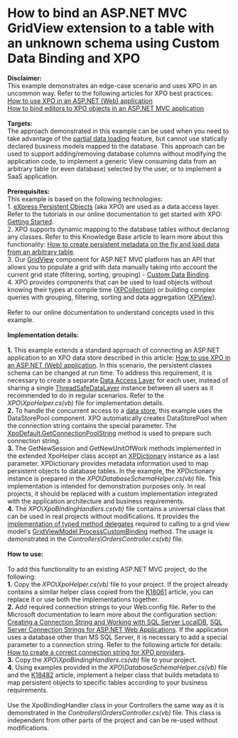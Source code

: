# How to bind an ASP.NET MVC GridView extension to a table with an unknown schema using Custom Data Binding and XPO


<strong>Disclaimer:</strong><br>This example demonstrates an edge-case scenario and uses XPO in an uncommon way. Refer to the following articles for XPO best practices:<br><a href="https://www.devexpress.com/Support/Center/p/K18061">How to use XPO in an ASP.NET (Web) application</a><br><a href="https://www.devexpress.com/Support/Center/p/K18525">How to bind editors to XPO objects in an ASP.NET MVC application</a><br><br><strong>Targets:</strong><br>The approach demonstrated in this example can be used when you need to take advantage of the <a href="https://documentation.devexpress.com/AspNet/14760/ASP-NET-MVC-Extensions/Grid-View/Concepts/Binding-to-Data/Binding-to-Large-Data-Database-Server-Mode">partial data loading</a> feature, but cannot use statically declared business models mapped to the database. This approach can be used to support adding/removing database columns without modifying the application code, to implement a generic View consuming data from an arbitrary table (or even database) selected by the user, or to implement a SaaS application.<br><br><strong>Prerequisites:</strong><br>This example is based on the following technologies:<br>1. <a href="https://documentation.devexpress.com/CoreLibraries/1998/DevExpress-ORM-Tool">eXpress Persistent Objects</a> (aka XPO) are used as a data access layer. Refer to the tutorials in our online documentation to get started with XPO: <a href="https://documentation.devexpress.com/CoreLibraries/2263/DevExpress-ORM-Tool/Getting-Started">Getting Started</a>.<br>2. XPO supports dynamic mapping to the database tables without declaring any classes. Refer to this Knowledge Base article to learn more about this functionality: <a href="https://www.devexpress.com/Support/Center/p/K18482">How to create persistent metadata on the fly and load data from an arbitrary table</a>.<br>3. Our <a href="https://documentation.devexpress.com/AspNet/8998/ASP-NET-MVC-Extensions/Grid-View/Overview/Overview-GridView">GridView</a> component for ASP.NET MVC platform has an API that allows you to populate a grid with data manually taking into account the current grid state (filtering, sorting, grouping) - <a href="https://documentation.devexpress.com/AspNet/14374/ASP-NET-MVC-Extensions/Grid-View/Concepts/Binding-to-Data/Custom-Data-Binding/Overview/Custom-Data-Binding-Overview">Custom Data Binding</a>.<br>4. XPO provides components that can be used to load objects without knowing their types at compile time (<a href="https://documentation.devexpress.com/CoreLibraries/2031/DevExpress-ORM-Tool/Feature-Center/Data-Representation/XPCollection">XPCollection</a>) or building complex queries with grouping, filtering, sorting and data aggregation (<a href="https://documentation.devexpress.com/CoreLibraries/2068/DevExpress-ORM-Tool/Concepts/XPView-Concepts">XPView</a>).<br><br>Refer to our online documentation to understand concepts used in this example.<br><br><strong>Implementation details:</strong><br><br><strong>1.</strong> This example extends a standard approach of connecting an ASP.NET application to an XPO data store described in this article: <a href="https://www.devexpress.com/Support/Center/p/K18061">How to use XPO in an ASP.NET (Web) application</a>. In this scenario, the persistent classes schema can be changed at run time. To address this requirement, it is necessary to create a separate <a href="https://documentation.devexpress.com/CoreLibraries/2121/DevExpress-ORM-Tool/Feature-Center/Connecting-to-a-Data-Store/Data-Access-Layer">Data Access Layer</a> for each user, instead of sharing a single <a href="https://documentation.devexpress.com/CoreLibraries/DevExpress.Xpo.ThreadSafeDataLayer.class">ThreadSafeDataLayer</a> instance between all users as it recommended to do in regular scenarios. Refer to the <em>XPO\XpoHelper.cs(vb)</em> file for implementation details.<br><strong>2.</strong> To handle the concurrent access to a <a href="https://documentation.devexpress.com/CoreLibraries/DevExpress.Xpo.DB.IDataStore.class">data store</a>, this example uses the DataStorePool component. XPO automatically creates DataStorePool when the connection string contains the special parameter. The <a href="https://documentation.devexpress.com/CoreLibraries/DevExpress.Xpo.XpoDefault.GetConnectionPoolString.overloads">XpoDefault.GetConnectionPoolString</a> method is used to prepare such connection string.<br><strong>3.</strong> The GetNewSession and GetNewUnitOfWork methods implemented in the extended XpoHelper class accept an <a href="https://documentation.devexpress.com/CoreLibraries/DevExpress.Xpo.Metadata.XPDictionary.class">XPDictionary</a> instance as a last parameter. XPDictionary provides metadata information used to map persistent objects to database tables. In the example, the XPDictionary instance is prepared in the <em>XPO\DatabaseSchemaHelper.cs(vb)</em> file. This implementation is intended for demonstration purposes only. In real projects, it should be replaced with a custom implementation integrated with the application architecture and business requirements.<br><strong>4.</strong> The <em>XPO\XpoBindingHandlers.cs(vb)</em> file contains a universal class that can be used in real projects without modifications. It provides the <a href="https://documentation.devexpress.com/AspNet/14553/ASP-NET-MVC-Extensions/Grid-View/Concepts/Binding-to-Data/Custom-Data-Binding/Implementation-of-Typed-Method-Delegates">implementation of typed method delegates</a> required to calling to a grid view model's <a href="https://documentation.devexpress.com/AspNet/DevExpress.Web.Mvc.GridViewModel.ProcessCustomBinding.overloads">GridViewModel.ProcessCustomBinding</a> method. The usage is demonstrated in the <em>Controllers\OrdersController.cs(vb)</em> file.<br><br><strong>How to use:</strong><br><br>To add this functionality to an existing ASP.NET MVC project, do the following:<br><strong>1.</strong> Copy the <em>XPO\XpoHelper.cs(vb)</em> file to your project. If the project already contains a similar helper class copied from the <a href="https://www.devexpress.com/Support/Center/p/K18061">K18061</a> article, you can replace it or use both the implementations together.<br><strong>2.</strong> Add required connection strings to your Web.config file. Refer to the Microsoft documentation to learn more about the <strong><connectionStrings></strong> configuration section: <a href="https://docs.microsoft.com/en-us/aspnet/mvc/overview/getting-started/introduction/creating-a-connection-string">Creating a Connection String and Working with SQL Server LocalDB</a>, <a href="https://msdn.microsoft.com/en-us/library/jj653752(v=vs.110).aspx">SQL Server Connection Strings for ASP.NET Web Applications</a>. If the application uses a database other than MS SQL Server, it is necessary to add a special parameter to a connection string. Refer to the following article for details: <a href="https://www.devexpress.com/Support/Center/p/K18445">How to create a correct connection string for XPO providers</a>.<br><strong>3.</strong> Copy the <em>XPO\XpoBindingHandlers.cs(vb)</em> file to your project.<br><strong>4.</strong> Using examples provided in the <em>XPO\DatabaseSchemaHelper.cs</em><em>(vb)</em> file and the <a href="https://www.devexpress.com/Support/Center/p/K18482">K18482</a> article, implement a helper class that builds metadata to map persistent objects to specific tables according to your business requirements.<br><br>Use the XpoBindingHandler class in your Controllers the same way as it is demonstrated in the <em>Controllers\OrdersController.cs(vb)</em> file. This class is independent from other parts of the project and can be re-used without modifications.

<br/>


